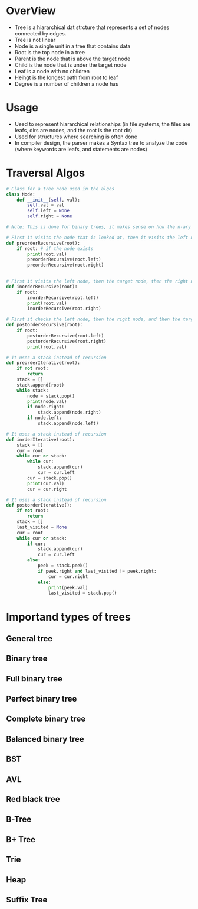 # OverView
- Tree is a hiararchical dat strcture that represents a set of nodes connected by edges.
- Tree is not linear
- Node is a single unit in a tree that contains data
- Root is the top node in a tree
- Parent is the node that is above the target node
- Child is the node that is under the target node
- Leaf is a node with no children
- Heihgt is the longest path from root to leaf
- Degree is a number of children a node has
# Usage
- Used to represent hiararchical relationships (in file systems, the files are leafs, dirs are nodes, and the root is the root dir)
- Used for structures where searching is often done
- In compiler design, the parser makes a Syntax tree to analyze the code (where keywords are leafs, and statements are nodes)
# Traversal Algos
```py
# Class for a tree node used in the algos
class Node:
    def __init__(self, val):
        self.val = val
        self.left = None
        self.right = None

# Note: This is done for binary trees, it makes sense on how the n-ary trees would look like for other, but not for inorder. N-ary trees dont have inorder.

# First it visits the node that is looked at, then it visits the left node, then it visits the right node. It checks the target node PRE anything else
def preorderRecursive(root):
    if root: # if the node exists
        print(root.val)
        preorderRecursive(root.left)
        preorderRecursive(root.right)

    
# First it visits the left node, then the target node, then the right node. It checks the nodes INorder from left to right
def inorderRecursive(root):
    if root:
        inorderRecursive(root.left)
        print(root.val)
        inorderRecursive(root.right)

# First it checks the left node, then the right node, and then the target node. it checks the target node POST anything else
def postorderRecursive(root):
    if root:
        postorderRecursive(root.left)
        postorderRecursive(root.right)
        print(root.val)

# It uses a stack instead of recursion
def preorderIterative(root):
    if not root:
        return
    stack = []
    stack.append(root)
    while stack:
        node = stack.pop()
        print(node.val)
        if node.right:
            stack.append(node.right)
        if node.left:
            stack.append(node.left)

# It uses a stack instead of recursion
def inrderIterative(root):
    stack = []
    cur = root
    while cur or stack:
        while cur:
            stack.append(cur)
            cur = cur.left
        cur = stack.pop()
        print(cur.val)
        cur = cur.right

# It uses a stack instead of recursion
def postorderIterative():
    if not root:
        return
    stack = []
    last_visited = None
    cur = root
    while cur or stack:
        if cur:
            stack.append(cur)
            cur = cur.left
        else:
            peek = stack.peek()
            if peek.right and last_visited != peek.right:
                cur = cur.right
            else:
                print(peek.val)
                last_visited = stack.pop()

```

# Importand types of trees
## General tree
## Binary tree
## Full binary tree
## Perfect binary tree
## Complete binary tree
## Balanced binary tree
## BST
## AVL
## Red black tree
## B-Tree
## B+ Tree
## Trie
## Heap
## Suffix Tree